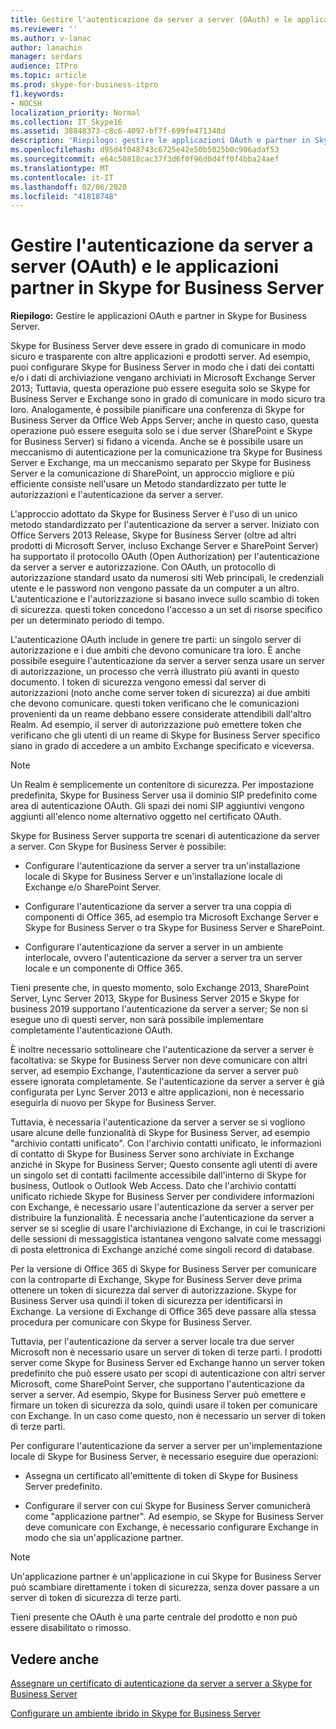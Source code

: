 ```yaml
---
title: Gestire l'autenticazione da server a server (OAuth) e le applicazioni partner in Skype for Business Server
ms.reviewer: ''
ms.author: v-lanac
author: lanachin
manager: serdars
audience: ITPro
ms.topic: article
ms.prod: skype-for-business-itpro
f1.keywords:
- NOCSH
localization_priority: Normal
ms.collection: IT_Skype16
ms.assetid: 38848373-c8c6-4097-bf7f-699fe471348d
description: 'Riepilogo: gestire le applicazioni OAuth e partner in Skype for Business Server.'
ms.openlocfilehash: d95d4f048743c6725e42e50b5025b0c906adaf53
ms.sourcegitcommit: e64c50818cac37f3d6f0f96d0d4ff0f4bba24aef
ms.translationtype: MT
ms.contentlocale: it-IT
ms.lasthandoff: 02/06/2020
ms.locfileid: "41818748"
---
```

# <a name="manage-server-to-server-authentication-oauth-and-partner-applications-in-skype-for-business-server"></a>Gestire l'autenticazione da server a server (OAuth) e le applicazioni partner in Skype for Business Server
 
**Riepilogo:** Gestire le applicazioni OAuth e partner in Skype for Business Server.
  
Skype for Business Server deve essere in grado di comunicare in modo sicuro e trasparente con altre applicazioni e prodotti server. Ad esempio, puoi configurare Skype for Business Server in modo che i dati dei contatti e/o i dati di archiviazione vengano archiviati in Microsoft Exchange Server 2013; Tuttavia, questa operazione può essere eseguita solo se Skype for Business Server e Exchange sono in grado di comunicare in modo sicuro tra loro. Analogamente, è possibile pianificare una conferenza di Skype for Business Server da Office Web Apps Server; anche in questo caso, questa operazione può essere eseguita solo se i due server (SharePoint e Skype for Business Server) si fidano a vicenda. Anche se è possibile usare un meccanismo di autenticazione per la comunicazione tra Skype for Business Server e Exchange, ma un meccanismo separato per Skype for Business Server e la comunicazione di SharePoint, un approccio migliore e più efficiente consiste nell'usare un Metodo standardizzato per tutte le autorizzazioni e l'autenticazione da server a server.
  
L'approccio adottato da Skype for Business Server è l'uso di un unico metodo standardizzato per l'autenticazione da server a server. Iniziato con Office Servers 2013 Release, Skype for Business Server (oltre ad altri prodotti di Microsoft Server, incluso Exchange Server e SharePoint Server) ha supportato il protocollo OAuth (Open Authorization) per l'autenticazione da server a server e autorizzazione. Con OAuth, un protocollo di autorizzazione standard usato da numerosi siti Web principali, le credenziali utente e le password non vengono passate da un computer a un altro. L'autenticazione e l'autorizzazione si basano invece sullo scambio di token di sicurezza. questi token concedono l'accesso a un set di risorse specifico per un determinato periodo di tempo.
  
L'autenticazione OAuth include in genere tre parti: un singolo server di autorizzazione e i due ambiti che devono comunicare tra loro. È anche possibile eseguire l'autenticazione da server a server senza usare un server di autorizzazione, un processo che verrà illustrato più avanti in questo documento. I token di sicurezza vengono emessi dal server di autorizzazioni (noto anche come server token di sicurezza) ai due ambiti che devono comunicare. questi token verificano che le comunicazioni provenienti da un reame debbano essere considerate attendibili dall'altro Realm. Ad esempio, il server di autorizzazione può emettere token che verificano che gli utenti di un reame di Skype for Business Server specifico siano in grado di accedere a un ambito Exchange specificato e viceversa.
  
> [!NOTE]
> Un Realm è semplicemente un contenitore di sicurezza. Per impostazione predefinita, Skype for Business Server usa il dominio SIP predefinito come area di autenticazione OAuth. Gli spazi dei nomi SIP aggiuntivi vengono aggiunti all'elenco nome alternativo oggetto nel certificato OAuth. 
  
Skype for Business Server supporta tre scenari di autenticazione da server a server. Con Skype for Business Server è possibile:
  
- Configurare l'autenticazione da server a server tra un'installazione locale di Skype for Business Server e un'installazione locale di Exchange e/o SharePoint Server.
    
- Configurare l'autenticazione da server a server tra una coppia di componenti di Office 365, ad esempio tra Microsoft Exchange Server e Skype for Business Server o tra Skype for Business Server e SharePoint.
    
- Configurare l'autenticazione da server a server in un ambiente interlocale, ovvero l'autenticazione da server a server tra un server locale e un componente di Office 365.
    
Tieni presente che, in questo momento, solo Exchange 2013, SharePoint Server, Lync Server 2013, Skype for Business Server 2015 e Skype for business 2019 supportano l'autenticazione da server a server; Se non si esegue uno di questi server, non sarà possibile implementare completamente l'autenticazione OAuth.
  
È inoltre necessario sottolineare che l'autenticazione da server a server è facoltativa: se Skype for Business Server non deve comunicare con altri server, ad esempio Exchange, l'autenticazione da server a server può essere ignorata completamente. Se l'autenticazione da server a server è già configurata per Lync Server 2013 e altre applicazioni, non è necessario eseguirla di nuovo per Skype for Business Server. 
  
Tuttavia, è necessaria l'autenticazione da server a server se si vogliono usare alcune delle funzionalità di Skype for Business Server, ad esempio "archivio contatti unificato". Con l'archivio contatti unificato, le informazioni di contatto di Skype for Business Server sono archiviate in Exchange anziché in Skype for Business Server; Questo consente agli utenti di avere un singolo set di contatti facilmente accessibile dall'interno di Skype for business, Outlook o Outlook Web Access. Dato che l'archivio contatti unificato richiede Skype for Business Server per condividere informazioni con Exchange, è necessario usare l'autenticazione da server a server per distribuire la funzionalità. È necessaria anche l'autenticazione da server a server se si sceglie di usare l'archiviazione di Exchange, in cui le trascrizioni delle sessioni di messaggistica istantanea vengono salvate come messaggi di posta elettronica di Exchange anziché come singoli record di database.
  
Per la versione di Office 365 di Skype for Business Server per comunicare con la controparte di Exchange, Skype for Business Server deve prima ottenere un token di sicurezza dal server di autorizzazione. Skype for Business Server usa quindi il token di sicurezza per identificarsi in Exchange. La versione di Exchange di Office 365 deve passare alla stessa procedura per comunicare con Skype for Business Server.
  
Tuttavia, per l'autenticazione da server a server locale tra due server Microsoft non è necessario usare un server di token di terze parti. I prodotti server come Skype for Business Server ed Exchange hanno un server token predefinito che può essere usato per scopi di autenticazione con altri server Microsoft, come SharePoint Server, che supportano l'autenticazione da server a server. Ad esempio, Skype for Business Server può emettere e firmare un token di sicurezza da solo, quindi usare il token per comunicare con Exchange. In un caso come questo, non è necessario un server di token di terze parti.
  
Per configurare l'autenticazione da server a server per un'implementazione locale di Skype for Business Server, è necessario eseguire due operazioni:
  
- Assegna un certificato all'emittente di token di Skype for Business Server predefinito.
    
- Configurare il server con cui Skype for Business Server comunicherà come "applicazione partner". Ad esempio, se Skype for Business Server deve comunicare con Exchange, è necessario configurare Exchange in modo che sia un'applicazione partner.
    
> [!NOTE]
> Un'applicazione partner è un'applicazione in cui Skype for Business Server può scambiare direttamente i token di sicurezza, senza dover passare a un server di token di sicurezza di terze parti. 
  
Tieni presente che OAuth è una parte centrale del prodotto e non può essere disabilitato o rimosso.
  
## <a name="see-also"></a>Vedere anche

[Assegnare un certificato di autenticazione da server a server a Skype for Business Server](assign-a-server-to-server-certificate.md)
  
[Configurare un ambiente ibrido in Skype for Business Server](configure-a-hybrid-environment.md)
